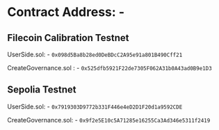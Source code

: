 # Contract Address: - 

## Filecoin Calibration Testnet

UserSide.sol: - ```0x098d5Ba8b28ed0DeBDcC2A95e91a801B490Cff21```


CreateGovernance.sol : - ```0x525dfb5921F22de7305F062A31b0A43ad0B9e1D3```

## Sepolia Testnet

UserSide.sol: - ```0x7919303D9772b331F446e4eD2D1F20d1a9592CDE```


CreateGovernance.sol: - ```0x9f2e5E10c5A71285e16255Ca3Ad346e5311f2419```